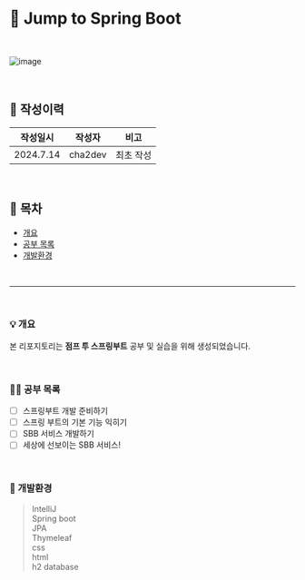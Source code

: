 # 🎉 Jump to Spring Boot

<br/>

![image](https://github.com/user-attachments/assets/6e4eb495-8063-468f-85f3-359aae8ee334)


<br/>


## 📝 작성이력
| 작성일시       | 작성자 | 비고    |
|------------|-----|-------|
| 2024.7.14 | cha2dev | 최초 작성 |

<br/>

## 📄 목차
* [개요](#-개요)
* [공부 목록](#-공부-목록)
* [개발환경](#-개발환경)

<br/>

___

<br/>

### 💡 개요
본 리포지토리는 **점프 투 스프링부트** 공부 및 실습을 위해 생성되었습니다.  

<br/>

### 🧑‍💻 공부 목록
  - [ ] 스프링부트 개발 준비하기
  - [ ] 스프링 부트의 기본 기능 익히기
  - [ ] SBB 서비스 개발하기
  - [ ] 세상에 선보이는 SBB 서비스!

<br/>

### 🔨 개발환경
> IntelliJ  
> Spring boot  
> JPA  
> Thymeleaf  
> css  
> html  
> h2 database
